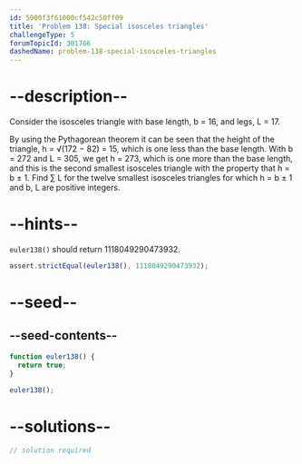 ```yaml
---
id: 5900f3f61000cf542c50ff09
title: 'Problem 138: Special isosceles triangles'
challengeType: 5
forumTopicId: 301766
dashedName: problem-138-special-isosceles-triangles
---
```


# --description--

Consider the isosceles triangle with base length, b = 16, and legs, L = 17.

By using the Pythagorean theorem it can be seen that the height of the triangle, h = √(172 − 82) = 15, which is one less than the base length. With b = 272 and L = 305, we get h = 273, which is one more than the base length, and this is the second smallest isosceles triangle with the property that h = b ± 1. Find ∑ L for the twelve smallest isosceles triangles for which h = b ± 1 and b, L are positive integers.

# --hints--

`euler138()` should return 1118049290473932.

```js
assert.strictEqual(euler138(), 1118049290473932);
```

# --seed--

## --seed-contents--

```js
function euler138() {
  return true;
}

euler138();
```

# --solutions--

```js
// solution required
```
